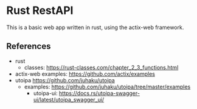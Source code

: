 # Rust RestAPI

This is a basic web app written in rust, using the actix-web framework.

## References

* rust
  * classes: <https://rust-classes.com/chapter_2_3_functions.html>
* actix-web examples: <https://github.com/actix/examples>
* utoipa <https://github.com/juhaku/utoipa>
    * examples: <https://github.com/juhaku/utoipa/tree/master/examples>
      * utoipa-ui: <https://docs.rs/utoipa-swagger-ui/latest/utoipa_swagger_ui/>

